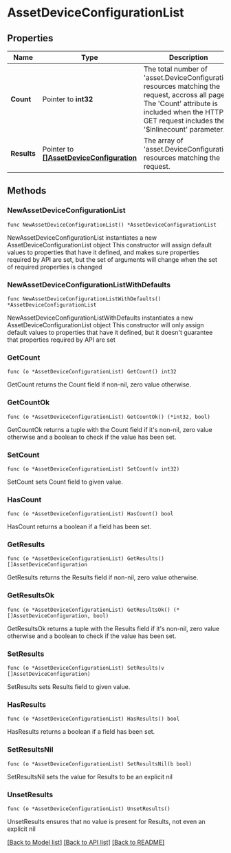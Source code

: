 # AssetDeviceConfigurationList

## Properties

Name | Type | Description | Notes
------------ | ------------- | ------------- | -------------
**Count** | Pointer to **int32** | The total number of &#39;asset.DeviceConfiguration&#39; resources matching the request, accross all pages. The &#39;Count&#39; attribute is included when the HTTP GET request includes the &#39;$inlinecount&#39; parameter. | [optional] 
**Results** | Pointer to [**[]AssetDeviceConfiguration**](AssetDeviceConfiguration.md) | The array of &#39;asset.DeviceConfiguration&#39; resources matching the request. | [optional] 

## Methods

### NewAssetDeviceConfigurationList

`func NewAssetDeviceConfigurationList() *AssetDeviceConfigurationList`

NewAssetDeviceConfigurationList instantiates a new AssetDeviceConfigurationList object
This constructor will assign default values to properties that have it defined,
and makes sure properties required by API are set, but the set of arguments
will change when the set of required properties is changed

### NewAssetDeviceConfigurationListWithDefaults

`func NewAssetDeviceConfigurationListWithDefaults() *AssetDeviceConfigurationList`

NewAssetDeviceConfigurationListWithDefaults instantiates a new AssetDeviceConfigurationList object
This constructor will only assign default values to properties that have it defined,
but it doesn't guarantee that properties required by API are set

### GetCount

`func (o *AssetDeviceConfigurationList) GetCount() int32`

GetCount returns the Count field if non-nil, zero value otherwise.

### GetCountOk

`func (o *AssetDeviceConfigurationList) GetCountOk() (*int32, bool)`

GetCountOk returns a tuple with the Count field if it's non-nil, zero value otherwise
and a boolean to check if the value has been set.

### SetCount

`func (o *AssetDeviceConfigurationList) SetCount(v int32)`

SetCount sets Count field to given value.

### HasCount

`func (o *AssetDeviceConfigurationList) HasCount() bool`

HasCount returns a boolean if a field has been set.

### GetResults

`func (o *AssetDeviceConfigurationList) GetResults() []AssetDeviceConfiguration`

GetResults returns the Results field if non-nil, zero value otherwise.

### GetResultsOk

`func (o *AssetDeviceConfigurationList) GetResultsOk() (*[]AssetDeviceConfiguration, bool)`

GetResultsOk returns a tuple with the Results field if it's non-nil, zero value otherwise
and a boolean to check if the value has been set.

### SetResults

`func (o *AssetDeviceConfigurationList) SetResults(v []AssetDeviceConfiguration)`

SetResults sets Results field to given value.

### HasResults

`func (o *AssetDeviceConfigurationList) HasResults() bool`

HasResults returns a boolean if a field has been set.

### SetResultsNil

`func (o *AssetDeviceConfigurationList) SetResultsNil(b bool)`

 SetResultsNil sets the value for Results to be an explicit nil

### UnsetResults
`func (o *AssetDeviceConfigurationList) UnsetResults()`

UnsetResults ensures that no value is present for Results, not even an explicit nil

[[Back to Model list]](../README.md#documentation-for-models) [[Back to API list]](../README.md#documentation-for-api-endpoints) [[Back to README]](../README.md)


